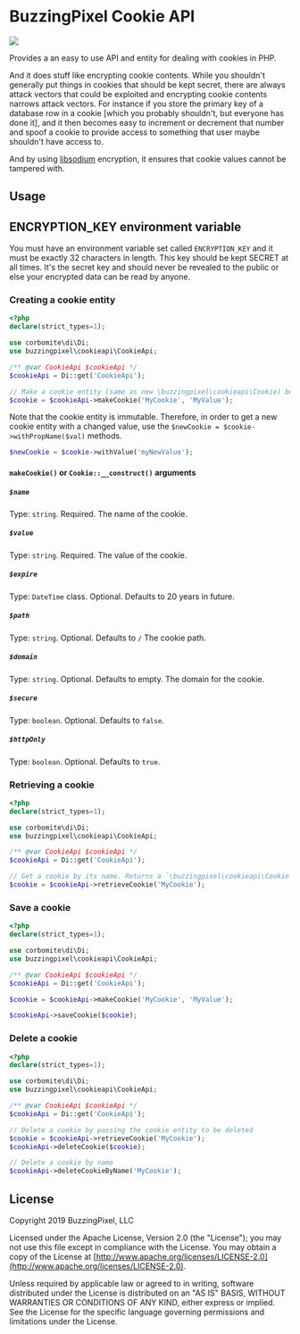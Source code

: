 # BuzzingPixel Cookie API

<p><a href="https://travis-ci.org/buzzingpixel/cookie-api"><img src="https://travis-ci.org/buzzingpixel/cookie-api.svg?branch=master"></a></p>

Provides a an easy to use API and entity for dealing with cookies in PHP.

And it does stuff like encrypting cookie contents. While you shouldn't generally put things in cookies that should be kept secret, there are always attack vectors that could be exploited and encrypting cookie contents narrows attack vectors. For instance if you store the primary key of a database row in a cookie [which you probably shouldn't, but everyone has done it], and it then becomes easy to increment or decrement that number and spoof a cookie to provide access to something that user maybe shouldn't have access to.

And by using [libsodium](https://github.com/jedisct1/libsodium-php) encryption, it ensures that cookie values cannot be tampered with.

## Usage

## ENCRYPTION_KEY environment variable

You must have an environment variable set called `ENCRYPTION_KEY` and it must be exactly 32 characters in length. This key should be kept SECRET at all times. It's the secret key and should never be revealed to the public or else your encrypted data can be read by anyone.

### Creating a cookie entity

```php
<?php
declare(strict_types=1);

use corbomite\di\Di;
use buzzingpixel\cookieapi\CookieApi;

/** @var CookieApi $cookieApi */
$cookieApi = Di::get('CookieApi');

// Make a cookie entity (same as new \buzzingpixel\cookieapi\Cookie) but more testable as method call
$cookie = $cookieApi->makeCookie('MyCookie', 'MyValue');
```

Note that the cookie entity is immutable. Therefore, in order to get a new cookie entity with a changed value, use the `$newCookie = $cookie->withPropName($val)` methods.

```php
$newCookie = $cookie->withValue('myNewValue');
```

#### `makeCookie()` or `Cookie::__construct()` arguments

##### `$name`

Type: `string`. Required. The name of the cookie.

##### `$value`

Type: `string`. Required. The value of the cookie.

##### `$expire`

Type: `DateTime` class. Optional. Defaults to 20 years in future.

##### `$path`

Type: `string`. Optional. Defaults to `/` The cookie path.

##### `$domain`

Type: `string`. Optional. Defaults to empty. The domain for the cookie.

##### `$secure`

Type: `boolean`. Optional. Defaults to `false`.

##### `$httpOnly`

Type: `boolean`. Optional. Defaults to `true`.

### Retrieving a cookie

```php
<?php
declare(strict_types=1);

use corbomite\di\Di;
use buzzingpixel\cookieapi\CookieApi;

/** @var CookieApi $cookieApi */
$cookieApi = Di::get('CookieApi');

// Get a cookie by its name. Returns a `\buzzingpixel\cookieapi\Cookie` entity or null if no cookie by that name is set
$cookie = $cookieApi->retrieveCookie('MyCookie');
```

### Save a cookie

```php
<?php
declare(strict_types=1);

use corbomite\di\Di;
use buzzingpixel\cookieapi\CookieApi;

/** @var CookieApi $cookieApi */
$cookieApi = Di::get('CookieApi');

$cookie = $cookieApi->makeCookie('MyCookie', 'MyValue');

$cookieApi->saveCookie($cookie);
```

### Delete a cookie

```php
<?php
declare(strict_types=1);

use corbomite\di\Di;
use buzzingpixel\cookieapi\CookieApi;

/** @var CookieApi $cookieApi */
$cookieApi = Di::get('CookieApi');

// Delete a cookie by passing the cookie entity to be deleted
$cookie = $cookieApi->retrieveCookie('MyCookie');
$cookieApi->deleteCookie($cookie);

// Delete a cookie by name
$cookieApi->deleteCookieByName('MyCookie');
```

## License

Copyright 2019 BuzzingPixel, LLC

Licensed under the Apache License, Version 2.0 (the "License");
you may not use this file except in compliance with the License.
You may obtain a copy of the License at [http://www.apache.org/licenses/LICENSE-2.0](http://www.apache.org/licenses/LICENSE-2.0).

Unless required by applicable law or agreed to in writing, software
distributed under the License is distributed on an "AS IS" BASIS,
WITHOUT WARRANTIES OR CONDITIONS OF ANY KIND, either express or implied.
See the License for the specific language governing permissions and
limitations under the License.
